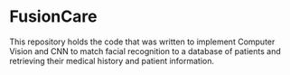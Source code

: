 # FusionCare
This repository holds the code that was written to implement Computer Vision and CNN to match facial recognition to a database of patients and retrieving their medical history and patient information. 
